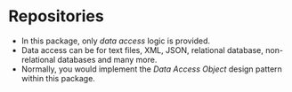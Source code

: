 # Repositories
* In this package, only *data access* logic is provided.
* Data access can be for text files, XML, JSON, relational database, non-relational databases and many more.
* Normally, you would implement the *Data Access Object* design pattern within this package.


